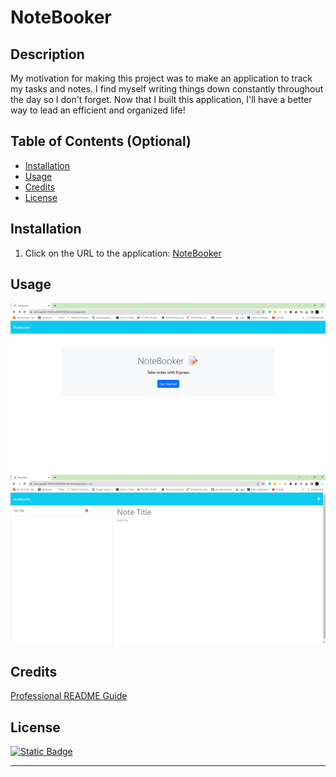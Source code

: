 # NoteBooker

## Description

My motivation for making this project was to make an application to track my tasks and notes.
I find myself writing things down constantly throughout the day so I don't forget.
Now that I built this application, I'll have a better way to lead an efficient and organized life!


## Table of Contents (Optional)

- [Installation](#installation)
- [Usage](#usage)
- [Credits](#credits)
- [License](#license)

## Installation

1. Click on the URL to the application: [NoteBooker](https://calm-garden-78554-a0938358e7da.herokuapp.com)

## Usage

![Home Page](images/noteBooker1.png)
![Notes Page](images/noteBooker2.png)

## Credits

[Professional README Guide](https://coding-boot-camp.github.io/full-stack/github/professional-readme-guide)

## License

[![Static Badge](https://img.shields.io/badge/Liscense-MIT-blue)](https://choosealicense.com/liscenses/mit)

---
